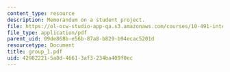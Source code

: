 ```yaml
---
content_type: resource
description: Memorandum on a student project.
file: https://ol-ocw-studio-app-qa.s3.amazonaws.com/courses/10-491-integrated-chemical-engineering-ii-spring-2006/429822215a8d46613af3234ba409f0ec_group_1.pdf
file_type: application/pdf
parent_uid: 09de868b-e56b-87a8-b829-b94ecac5201d
resourcetype: Document
title: group_1.pdf
uid: 42982221-5a8d-4661-3af3-234ba409f0ec
---
```

